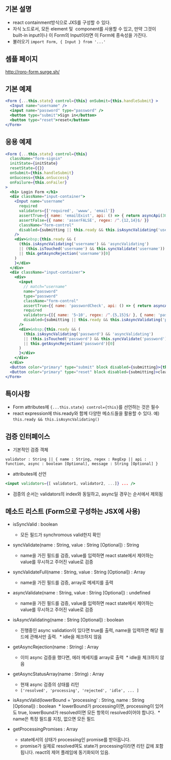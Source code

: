 ## 기본 설명
* react containment방식으로 JXS를 구성할 수 있다.
* 자식 노드로서, 모든 element 및  component를 사용할 수 있고, 만약 그것이 built-in input이나 이 Form의 Input이라면 이 Form에 종속성을 가진다.
* 불러오기 `import Form, { Input } from '...'`

## 셈플 페이지
  http://roro-form.surge.sh/

## 기본 예제
```jsx
<Form {...this.state} control={this} onSubmit={this.handleSubmit} >
  <Input name="username" />
  <input name="password" type="password" />
  <button type="submit">Sign in</button>
  <button type="reset">reset</button>
</Form>
```

## 응용 예제
```jsx
<Form {...this.state} control={this}
  className="form-signin"
  initState={initState}
  resetState={{}}
  onSubmit={this.handleSubmit}
  onSuccess={this.onSuccess}
  onFailure={this.onFailer}
>
  <h1> Login Form </h1>
  <div className="input-container">
    <Input name="username"
      required
      validators={['required', 'wwww', 'email']}
      assertTrue={{ name: 'emailExist', api: () => { return asyncApi(3000, true) }, async: true, message: 'not exist' }} // api should return a boolean
      assertFalse={{ name: 'asserFALSE', regex: /^.{12,14}$/ }}
      className="form-control"
      disabled={submitting || this.ready && this.isAsyncValidating('username')} // (false && username && username.promises.length > 0)} 
    />
    <div>&nbsp;{this.ready && (
      (this.isAsyncValidating('username') && 'asyncValidating')
      || (this.isTouched('username') && this.syncValidate('username'))
      || this.getAsyncRejection('username')[0]
    )
    }</div>
  </div>
  <div className="input-container">
    <div>
      <input
        // match="username"
        name="password"
        type="password"
        className="form-control"
        assertTrue={{ name: 'passwordCheck', api: () => { return asyncApi(4000, false) }, async: true, message: 'not valid' }}
        required
        validators={[{ name: '5~10', regex: /^.{5,15}$/ }, { name: 'passwordCheck', api: () => { return asyncApi(3000, true) }, async: true, message: 'not valid' }]}
        disabled={submitting || this.ready && this.isAsyncValidating('password')}
      />
      <div>&nbsp;{this.ready && (
        (this.isAsyncValidating('password') && 'asyncValidating')
        || (this.isTouched('password') && this.syncValidate('password'))
        || this.getAsyncRejection('password')[0]
      )
      }</div>
    </div>
  </div>
  <Button color="primary" type="submit" block disabled={submitting}>{this.ready && this.isAsyncValidating() ? 'validating' : submitting ? 'submitting' : 'Sign in'}</Button>
  <Button color="primary" type="reset" block disabled={submitting}>clear</Button>
</Form>

```

## 특이사항
* Form attributes에 `{...this.state} control={this}`를 선언하는 것은 필수
* react expression에 this.ready와 함께 다양한 메소드들을 활용할 수 있다. 예) `this.ready && this.isAsyncValidating()`

## 검증 인터페이스
* 기본적인 검증 객체 
```
validator : String || { name : String, regex : RegExp || api : function, async : boolean [Optional], message : String [Optional] }
```
* attributes에 선언 
```jsx
<input validators={[ validator1, validator2, ...]} ... />
```
* 검증의 순서는 validators의 index와 동일하고, async일 경우는 순서에서 제외됨

## 메소드 리스트 (Form으로 구성하는 JSX에 사용)
* isSyncValid : boolean
  * 모든 필드가 synchromous valid한지 확인
  
* syncValidate(name : String, value : String [Optional]) : String 
  * name을 가진 필드를 검증, value를 입력하면 react state에서 제어하는 value를 무시하고 주어진 value로 검증
  
* syncValidateFull(name : String, value : String [Optional]) : Array 
  * name을 가진 필드를 검증, array로 메세지를 출력
  
* asyncValidate(name : String, value : String [Optional]) : undefined
  * name을 가진 필드를 검증, value를 입력하면 react state에서 제어하는 value를 무시하고 주어진 value로 검증
  
* isAsyncValidating(name : String [Optional]) : boolean
  * 진행중인 async validation이 있다면 true를 출력, name을 입력하면 해당 필드에 관해서만 출력.
  * idle을 체크하지 않음
  
* getAsyncRejection(name : String) : Array
  * 이미 async 검증을 했다면, 에러 메세지를 array로 출력
  * idle을 체크하지 않음
  
* getAsyncStatusArray(name : String) : Array 
  * 현재 async 검증의 상태를 리턴
  * `['resolved', 'processing', 'rejected', 'idle', ... ]`
  
* isAsyncValid(lowerBound = 'processing' : String, name : String [Optional]) : boolean
  * lowerBound가 processing이면, processing이 있어도 true, lowerBound가 resolved이면 모든 항목이 resolved이어야 합니다.
  * name은 특정 필드를 지칭, 없으면 모든 필드
  
* getProcessingPromises : Array<Promise>
  * state에서의 상태가 processing인 promise를 받아옵니다.
  * promise가 실제로 resolved여도 state가 processing이라면 리턴 값에 포함됩니다. react의 제어 플레임에 동기화되어 있음.
  

